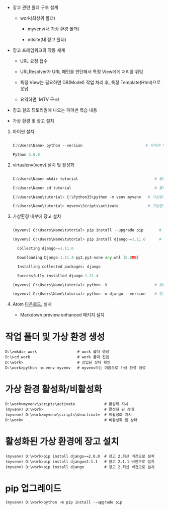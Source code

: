 - 장고 관련 폴더 구조 설계

  - work(최상위 폴더)

    - myvenv(내 가상 환경 폴더)

    - mtsite(내 장고 폴더)



- 장고 프레임워크의 작동 체계

   - URL 요청 접수

   - URLResolver가 URL 패턴을 판단해서 특정 View에게 처리를 위임

   - 특정 View는 필요하면 DB(Model) 작업 처리 후, 특정 Template(Html)으로 응답

   - 요약하면, MTV 구조!





- 장고 걸즈 튜토리얼에 나오는 파이썬 복습 내용

- 가상 환경 및 장고 설치



1. 파이썬 설치

    ```python {.line-numbers}

    C:\Users\Name> python --version                            # 파이썬 버전 확인

    Python 3.6.0

    ```

2. virtualenv(venv) 설치 및 활성화

    ```python {.line-numbers}

    C:\Users\Name> mkdir tutorial                                  # 폴더 생성

    C:\Users\Name> cd tutorial                                     # 폴더 진입

    C:\Users\Name\tutorial> C:\Python35\python -m venv myvenv   # 가상환경 생성

    C:\Users\Name\tutorial> myvenv\Scripts\activate             # 가상환경 기동

    ```

3. 가상환경 내부에 장고 설치

    ```python {.line-numbers}

    (myvenv) C:\Users\Name\tutorial> pip install --upgrade pip       # pip 최신 버  갱신

    (myvenv) C:\Users\Name\tutorial> pip install django~=1.11.0      # 장고 설치

      Collecting django~=1.11.0

      Downloading Django-1.11.4-py2.py3-none-any.whl (6.8MB)

      Installing collected packages: django

      Successfully installed django-1.11.4

    (myvenv) C:\Users\Name\tutorial> python -V                     # 파이썬 버전   .6.0 확인

    (myvenv) C:\Users\Name\tutorial> python -m django --version    # 장고 버전  .11.4 확인

    ```

4. Atom [다운로드](https://atom.io/), 설치

    - Markdown preview enhanced 패키지 설치




# 작업 폴더 및 가상 환경 생성
```shell {.line-numbers}
D:\>mkdir work                  # work 폴더 생성
D:\>cd work                     # work 폴더 진입
D:\work>                        # 진입된 상태 확인
D:\work>python -m venv myvenv   # myvenv라는 이름으로 가상 환경 생성
```

# 가상 환경 활성화/비활성화
```shell {.line-numbers}
D:\work>myvenv\scripts\activate             # 활성화 지시
(myvenv) D:\work>                           # 활성화 된 상태
(myvenv) D:\work>myvenv\scripts\deactivate  # 비활성화 지시
D:\work>                                    # 비활성화 된 상태
```

# 활성화된 가상 환경에 장고 설치
```shell
(myvenv) D:\work>pip install django~=2.0.0  # 장고 2.최신 버전으로 설치
(myvenv) D:\work>pip install django=2.1.1   # 장고 2.1.1 버전으로 설치
(myvenv) D:\work>pip install django         # 장고 2.최신 버전으로 설치
```

# pip 업그레이드
```shell
(myvenv) D:\work>python -m pip install --upgrade pip
```
